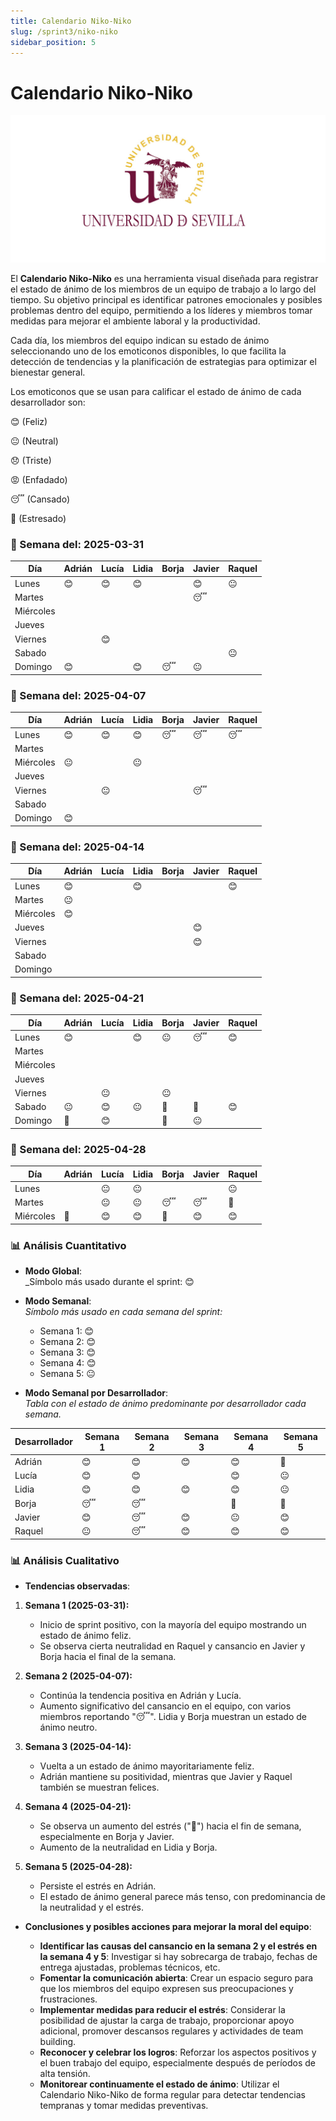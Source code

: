 ```yaml
---
title: Calendario Niko-Niko
slug: /sprint3/niko-niko
sidebar_position: 5
---
```


# Calendario Niko-Niko

![Logo Universidad de Sevilla](../img/banner.jpg)

El **Calendario Niko-Niko** es una herramienta visual diseñada para registrar el estado de ánimo de los miembros de un equipo de trabajo a lo largo del tiempo. Su objetivo principal es identificar patrones emocionales y posibles problemas dentro del equipo, permitiendo a los líderes y miembros tomar medidas para mejorar el ambiente laboral y la productividad.

Cada día, los miembros del equipo indican su estado de ánimo seleccionando uno de los emoticonos disponibles, lo que facilita la detección de tendencias y la planificación de estrategias para optimizar el bienestar general.

Los emoticonos que se usan para calificar el estado de ánimo de cada desarrollador son: 

😊 (Feliz)

😐 (Neutral)

😞 (Triste)

😡 (Enfadado)

😴 (Cansado)

🤯 (Estresado)

### 📅 Semana del: **2025-03-31**

| Día        |  Adrián  |  Lucía  |  Lidia  |  Borja  |  Javier  |  Raquel  |
|------------|----------|---------|---------|---------|----------|----------|
| Lunes      |    😊   |   😊    |  😊    |         |    😊      |     😐     |
| Martes     |          |         |         |         |    😴      |          |
| Miércoles  |          |         |         |         |          |          |
| Jueves     |          |         |         |         |          |          |
| Viernes    |          |    😊     |         |         |          |          |
| Sabado     |          |         |         |         |          |    😐      |
| Domingo    |    😊    |         |   😊    |     😴    |    😐      |          |

### 📅 Semana del: **2025-04-07**

| Día        |  Adrián  |  Lucía  |  Lidia  |  Borja  |  Javier  |  Raquel  |
|------------|----------|---------|---------|---------|----------|----------|
| Lunes      |    😊    |   😊   |    😊   |    😴  |    😴   |   😴     |
| Martes     |          |         |         |         |          |          |
| Miércoles  |    😐    |         |   😐   |         |          |          |
| Jueves     |          |         |         |         |          |          |
| Viernes    |          |    😐  |         |          |     😴    |          |
| Sabado     |          |         |         |         |          |          |
| Domingo    |    😊    |         |         |         |          |          |

### 📅 Semana del: **2025-04-14**

| Día        |  Adrián  |  Lucía  |  Lidia  |  Borja  |  Javier  |  Raquel  |
|------------|----------|---------|---------|---------|----------|----------|
| Lunes      |    😊    |      |     😊    |         |          |     😊     |
| Martes     |     😐   |         |         |         |          |          |
| Miércoles  |    😊    |         |         |         |          |          |
| Jueves     |          |         |         |         |     😊   |          |
| Viernes    |          |         |         |         |    😊    |          |
| Sabado     |          |         |         |         |          |          |
| Domingo    |          |         |         |         |          |          |

### 📅 Semana del: **2025-04-21**

| Día        |  Adrián  |  Lucía  |  Lidia  |  Borja  |  Javier  |  Raquel  |
|------------|----------|---------|---------|---------|----------|----------|
| Lunes      |    😊   |         |   😊    |    😐    |    😴      |     😊    |
| Martes     |          |         |         |         |          |          |
| Miércoles  |          |         |         |         |          |          |
| Jueves     |          |         |         |         |          |          |
| Viernes    |          |   😐    |         |   😐    |          |          |
| Sabado     |    😐    |    😊   |    😐   |    🤯     |    🤯      |   😊       |
| Domingo    |     🤯    |   😊    |         |     🤯    |    😐      |          |

### 📅 Semana del: **2025-04-28**

| Día        | Adrián | Lucía | Lidia | Borja | Javier | Raquel |
|------------|--------|-------|-------|-------|--------|--------|
| Lunes      |        |  😐   |  😐   |       |        |   😐   |
| Martes     |        |  😐   |  😐   |   😴  |   😴    |   🤯   |
| Miércoles  |   🤯   |   😊  |  😊   |    🤯   |   😊    |   😊     |


### 📊 Análisis Cuantitativo

- **Modo Global**:  
  _Símbolo más usado durante el sprint: 😊

- **Modo Semanal**:  
  _Símbolo más usado en cada semana del sprint:_  
  - Semana 1: 😊
  - Semana 2: 😊
  - Semana 3: 😊
  - Semana 4: 😊
  - Semana 5: 😐

- **Modo Semanal por Desarrollador**:  
  _Tabla con el estado de ánimo predominante por desarrollador cada semana._

| Desarrollador | Semana 1 | Semana 2 | Semana 3 | Semana 4 | Semana 5 |
|---------------|----------|----------|----------|----------|----------|
| Adrián        |    😊    |   😊    |   😊     |   😊    |    🤯    |
| Lucía         |    😊    |   😊    |          |    😊    |    😐    |
|  Lidia        |    😊    |   😊    |   😊     |    😊   |    😐   |
| Borja         |    😴    |   😴    |          |    🤯    |   🤯    |
| Javier        |    😊    |   😴    |    😊    |   😐     |    😊   |
|  Raquel       |    😐    |   😴    |    😊    |   😊     |   😊    |

### 📊 Análisis Cualitativo

- **Tendencias observadas**:

1. **Semana 1 (2025-03-31):**

    -   Inicio de sprint positivo, con la mayoría del equipo  mostrando un estado de ánimo feliz.
    -   Se observa cierta neutralidad en Raquel y cansancio en      Javier y Borja hacia el final de la semana.


2. **Semana 2 (2025-04-07):**

    -   Continúa la tendencia positiva en Adrián y Lucía.
    -   Aumento significativo del cansancio en el equipo, con       varios  miembros reportando "😴". Lidia y Borja muestran un estado de ánimo neutro.



3. **Semana 3 (2025-04-14):**

    -   Vuelta a un estado de ánimo mayoritariamente feliz.
    -   Adrián mantiene su positividad, mientras que Javier y Raquel también se muestran felices.



4. **Semana 4 (2025-04-21):** 

    -   Se observa un aumento del estrés ("🤯") hacia el fin de semana, especialmente en Borja y Javier.
    -   Aumento de la neutralidad en Lidia y Borja.

5. **Semana 5 (2025-04-28):**

    -   Persiste el estrés en Adrián.
    -   El estado de ánimo general parece más tenso, con predominancia de la neutralidad y el estrés.



- **Conclusiones y posibles acciones para mejorar la moral del equipo**:  

  -   **Identificar las causas del cansancio en la semana 2 y el estrés en la semana 4 y 5**:  Investigar si hay sobrecarga de trabajo, fechas de entrega ajustadas, problemas técnicos, etc.
  -   **Fomentar la comunicación abierta**:  Crear un espacio seguro para que los miembros del equipo expresen sus preocupaciones y frustraciones.
  -   **Implementar medidas para reducir el estrés**:  Considerar la posibilidad de ajustar la carga de trabajo, proporcionar apoyo adicional, promover descansos regulares y actividades de team building.
  -   **Reconocer y celebrar los logros**:  Reforzar los aspectos positivos y el buen trabajo del equipo, especialmente después de períodos de alta tensión.
  -   **Monitorear continuamente el estado de ánimo**:  Utilizar el Calendario Niko-Niko de forma regular para detectar tendencias tempranas y tomar medidas preventivas.

